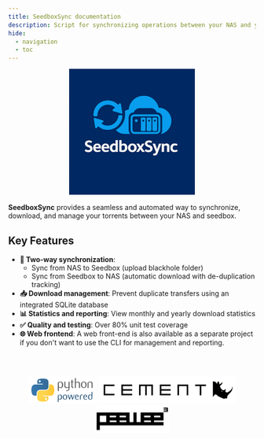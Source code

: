 ```yaml
---
title: SeedboxSync documentation
description: Script for synchronizing operations between your NAS and your seedbox.
hide:
  - navigation
  - toc
---
```


<p align="center">
  <img alt="SeedboxSync logo" src="images/seedboxsync.png" />
</p>

**SeedboxSync** provides a seamless and automated way to synchronize, download, and manage your torrents between your NAS and seedbox.

## Key Features

* **🔄 Two-way synchronization**:
    * Sync from NAS to Seedbox (upload blackhole folder)
    * Sync from Seedbox to NAS (automatic download with de-duplication tracking)
* **📥 Download management**: Prevent duplicate transfers using an integrated SQLite database
* **📊 Statistics and reporting**: View monthly and yearly download statistics
* **✅ Quality and testing**: Over 80% unit test coverage
* **🌐 Web frontend**: A web front-end is also available as a separate project if you don't want to use the CLI for management and reporting.

<p style="text-align:center; margin-top: 60px">
  <a href="https://www.python.org"><img alt="Python logo" src="images/python-powered-w-140x56.png" /></a> <a href="https://builtoncement.com"><img alt="SeedboxSync logo" src="images/logo-cement.png" /></a> <a href="https://docs.peewee-orm.com"><img alt="peewee logo" src="images/logo-peewee.png" /></a>
</p>
